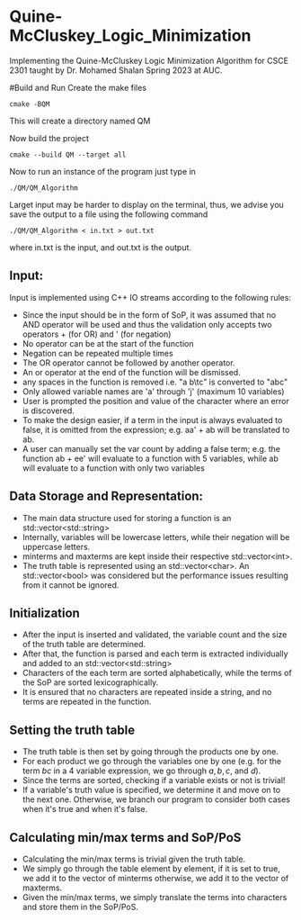 # Quine-McCluskey_Logic_Minimization
Implementing the Quine-McCluskey Logic Minimization Algorithm for CSCE 2301 taught by Dr. Mohamed Shalan Spring 2023 at AUC.

#Build and Run
Create the make files
```
cmake -BQM
```
This will create a directory named QM

Now build the project
```
cmake --build QM --target all
```
Now to run an instance of the program just type in
```
./QM/QM_Algorithm
```
Larget input may be harder to display on the terminal, thus, we advise you save the output to a file using the following command
```
./QM/QM_Algorithm < in.txt > out.txt
```
where in.txt is the input, and out.txt is the output.

## Input:
Input is implemented using C++ IO streams according to the following rules:
- Since the input should be in the form of SoP, it was assumed that no AND operator will be used and thus the validation only accepts two operators + (for OR) and ' (for negation)
- No operator can be at the start of the function
- Negation can be repeated multiple times
- The OR operator cannot be followed by another operator.
- An or operator at the end of the function will be dismissed.
- any spaces in the function is removed i.e. "a b\tc" is converted to "abc"
- Only allowed variable names are 'a' through 'j' (maximum 10 variables)
- User is prompted the position and value of the character where an error is discovered.
- To make the design easier, if a term in the input is always evaluated to false, it is omitted from the expression; e.g. aa' + ab will be translated to ab.
- A user can manually set the var count by adding a false term; e.g. the function ab + ee' will evaluate to a function with 5 variables, while ab will evaluate to a function with only two variables

## Data Storage and Representation:
- The main data structure used for storing a function is an std::vector\<std::string\>
- Internally, variables will be lowercase letters, while their negation will be uppercase letters.
- minterms and maxterms are kept inside their respective std::vector\<int\>.
- The truth table is represented using an std::vector\<char\>. An std::vector\<bool\> was considered but the performance issues resulting from it cannot be ignored.

## Initialization
- After the input is inserted and validated, the variable count and the size of the truth table are determined.
- After that, the function is parsed and each term is extracted individually and added to an std::vector\<std::string\>
- Characters of the each term are sorted alphabetically, while the terms of the SoP are sorted lexicographically.
- It is ensured that no characters are repeated inside a string, and no terms are repeated in the function.

## Setting the truth table
  - The truth table is then set by going through the products one by one.
  - For each product we go through the variables one by one (e.g. for the term $bc$ in a 4 variable expression, we go through $a, b, c,$ and $d$).
  - Since the terms are sorted, checking if a variable exists or not is trivial!
  - If a variable's truth value is specified, we determine it and move on to the next one. Otherwise, we branch our program to consider both cases when it's true and when it's false.
  
## Calculating min/max terms and SoP/PoS
- Calculating the min/max terms is trivial given the truth table.
- We simply go through the table element by element, if it is set to true, we add it to the vector of minterms otherwise, we add it to the vector of maxterms.
- Given the min/max terms, we simply translate the terms into characters and store them in the SoP/PoS.
